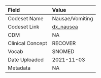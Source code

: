 |Field            |Value           |
|:----------------|:---------------|
|Codeset Name     |Nausae/Vomiting |
|Codeset Link     |[dx_nausea](https://github.com/PEDSnet/Variable-Dictionary/blob/main/conditions/dx_nausea.csv)|
|CDM              |NA              |
|Clinical Concept |RECOVER         |
|Vocab            |SNOMED          |
|Date Uploaded    |2021-11-03      |
|Metadata         |NA              |
